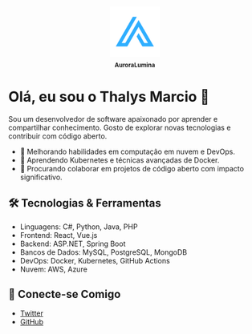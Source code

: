 <div align="center">
  <a href="https://github.com/auroralumina">
    <img src="https://raw.githubusercontent.com/AuroraLumina/.github/main/images/aurora.svg" width="100" />
  </a>
  <br />
  <sub><b>AuroraLumina</b></sub>
</div>

# Olá, eu sou o Thalys Marcio 👋

Sou um desenvolvedor de software apaixonado por aprender e compartilhar conhecimento. Gosto de explorar novas tecnologias e contribuir com código aberto.

- 🔭 Melhorando habilidades em computação em nuvem e DevOps.
- 🌱 Aprendendo Kubernetes e técnicas avançadas de Docker.
- 👯 Procurando colaborar em projetos de código aberto com impacto significativo.

## 🛠️ Tecnologias & Ferramentas
- Linguagens: C#, Python, Java, PHP
- Frontend: React, Vue.js
- Backend: ASP.NET, Spring Boot
- Bancos de Dados: MySQL, PostgreSQL, MongoDB
- DevOps: Docker, Kubernetes, GitHub Actions
- Nuvem: AWS, Azure

## 🔗 Conecte-se Comigo
- [Twitter](https://twitter.com/thalysmarciobn)
- [GitHub](https://github.com/thalysmarciobn)
``` ▋

